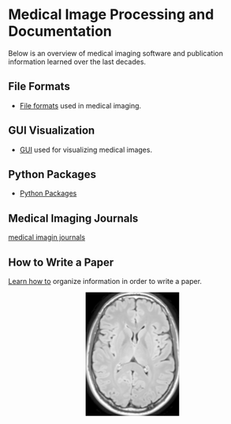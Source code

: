 # Medical Image Processing and Documentation

Below is an overview of medical imaging software and publication information learned over the last decades.


## File Formats
* [File formats](file-formats/README.md) used in medical imaging.


## GUI Visualization
* [GUI](gui-packages/README.md) used for visualizing medical images.

## Python Packages
* [Python Packages](python-packages/README.md)


## Medical Imaging Journals
[medical imagin journals](journals/README.md)

## How to Write a Paper

[Learn how to](write-paper/README.md) organize information in order to write a paper.


<center><img src="brain.png" height=250></center>